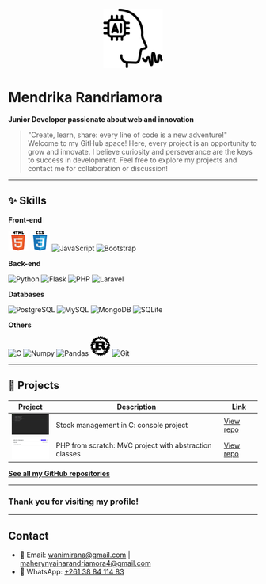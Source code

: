 <p align="center">
  <img src="./image.png" alt="Profile photo" width="120" />
</p>

# Mendrika Randriamora

**Junior Developer passionate about web and innovation**

> "Create, learn, share: every line of code is a new adventure!"
> Welcome to my GitHub space! Here, every project is an opportunity to grow and innovate.
> I believe curiosity and perseverance are the keys to success in development.
> Feel free to explore my projects and contact me for collaboration or discussion!

---

## ✨ Skills

**Front-end**

<p>
  <img src="https://raw.githubusercontent.com/devicons/devicon/master/icons/html5/html5-original-wordmark.svg" width="40" title="HTML5"/>
  <img src="https://raw.githubusercontent.com/devicons/devicon/master/icons/css3/css3-original-wordmark.svg" width="40" title="CSS3"/>
  <img src="https://cdn.jsdelivr.net/gh/devicons/devicon/icons/javascript/javascript-original.svg" width="40" title="JavaScript"/>
  <img src="https://cdn.jsdelivr.net/gh/devicons/devicon/icons/bootstrap/bootstrap-original.svg" width="40" title="Bootstrap"/>
</p>

**Back-end**

<p>
  <img src="https://cdn.jsdelivr.net/gh/devicons/devicon/icons/python/python-original.svg" width="40" title="Python"/>
  <img src="https://cdn.jsdelivr.net/gh/devicons/devicon/icons/flask/flask-original.svg" width="40" title="Flask"/>
  <img src="https://cdn.jsdelivr.net/gh/devicons/devicon/icons/php/php-original.svg" width="40" title="PHP"/>
  <img src="https://cdn.jsdelivr.net/gh/devicons/devicon/icons/laravel/laravel-original.svg" width="40" title="Laravel"/>
</p>

**Databases**

<p>
  <img src="https://cdn.jsdelivr.net/gh/devicons/devicon/icons/postgresql/postgresql-original.svg" width="40" title="PostgreSQL"/>
  <img src="https://cdn.jsdelivr.net/gh/devicons/devicon/icons/mysql/mysql-original.svg" width="40" title="MySQL"/>
  <img src="https://cdn.jsdelivr.net/gh/devicons/devicon/icons/mongodb/mongodb-original.svg" width="40" title="MongoDB"/>
  <img src="https://cdn.jsdelivr.net/gh/devicons/devicon/icons/sqlite/sqlite-original.svg" width="40" title="SQLite"/>
</p>

**Others**

<p>
  <img src="https://cdn.jsdelivr.net/gh/devicons/devicon/icons/c/c-original.svg" width="40" title="C"/>
  <img src="https://cdn.jsdelivr.net/gh/devicons/devicon/icons/numpy/numpy-original.svg" width="40" title="Numpy"/>
  <img src="https://cdn.jsdelivr.net/gh/devicons/devicon/icons/pandas/pandas-original.svg" width="40" title="Pandas"/>
  <img src="https://raw.githubusercontent.com/devicons/devicon/master/icons/rust/rust-original.svg" width="40" title="Rust"/>
  <img src="https://cdn.jsdelivr.net/gh/devicons/devicon/icons/git/git-original.svg" width="40" title="Git"/>
</p>

---

## 🚀 Projects

| Project                                              | Description                                            | Link                                                                  |
| ---------------------------------------------------- | ------------------------------------------------------ | --------------------------------------------------------------------- |
| <img src="./c.png" width="80" alt="C Project" />     | Stock management in C: console project                 | [View repo](https://github.com/Mendrika-Randriamora/gestion-de-stock) |
| <img src="./php.png" width="80" alt="PHP Project" /> | PHP from scratch: MVC project with abstraction classes | [View repo](https://github.com/Mendrika-Randriamora/livre-d-or)       |

<p>
  <a href="https://github.com/Mendrika-Randriamora"><b>See all my GitHub repositories</b></a>
</p>

---

### Thank you for visiting my profile!

---

## Contact

- 📧 Email: [wanimirana@gmail.com](mailto:wanimirana@gmail.com)  | [maherynyainarandriamora4@gmail.com](mailto:maherynyainarandriamora4@gmail.com)
- 💬 WhatsApp: [+261 38 84 114 83](https://wa.me/261388411483)
